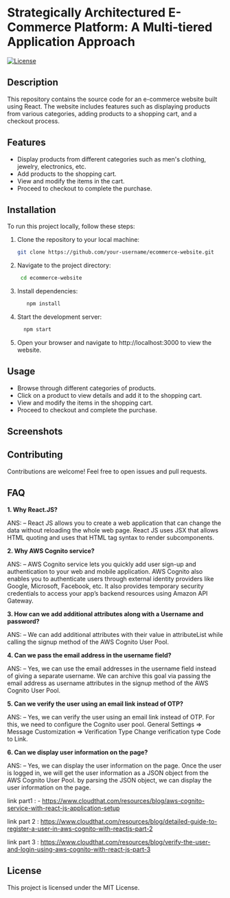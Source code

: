 # Strategically Architectured E-Commerce Platform: A Multi-tiered Application Approach

[![License](https://img.shields.io/badge/License-MIT-blue.svg)](https://opensource.org/licenses/MIT)

## Description

This repository contains the source code for an e-commerce website built using React. The website includes features such as displaying products from various categories, adding products to a shopping cart, and a checkout process.

## Features

- Display products from different categories such as men's clothing, jewelry, electronics, etc.
- Add products to the shopping cart.
- View and modify the items in the cart.
- Proceed to checkout to complete the purchase.

## Installation

To run this project locally, follow these steps:

1. Clone the repository to your local machine:

   ```bash
   git clone https://github.com/your-username/ecommerce-website.git
   ```
2. Navigate to the project directory:
   ```bash
    cd ecommerce-website
   ```
3. Install dependencies:
   ```bash
      npm install
   ```
   
4. Start the development server:
    ```bash
      npm start
    ```
    
5. Open your browser and navigate to http://localhost:3000 to view the website.

## Usage
- Browse through different categories of products.
- Click on a product to view details and add it to the shopping cart.
- View and modify the items in the shopping cart.
- Proceed to checkout and complete the purchase.

## Screenshots


## Contributing
Contributions are welcome! Feel free to open issues and pull requests.


## FAQ
**1. Why React.JS?**

ANS: – React JS allows you to create a web application that can change the data without reloading the whole web page. React JS uses JSX that allows HTML quoting and uses that HTML tag syntax to render subcomponents.

**2. Why AWS Cognito service?**

ANS: – AWS Cognito service lets you quickly add user sign-up and authentication to your web and mobile application. AWS Cognito also enables you to authenticate users through external identity providers like Google, Microsoft, Facebook, etc. It also provides temporary security credentials to access your app’s backend resources using Amazon API Gateway.

**3. How can we add additional attributes along with a Username and password?**

ANS: – We can add additional attributes with their value in attributeList while calling the signup method of the AWS Cognito User Pool.

**4. Can we pass the email address in the username field?**

ANS: – Yes, we can use the email addresses in the username field instead of giving a separate username. We can archive this goal via passing the email address as username attributes in the signup method of the AWS Cognito User Pool.

**5. Can we verify the user using an email link instead of OTP?**

ANS: – Yes, we can verify the user using an email link instead of OTP. For this, we need to configure the Cognito user pool. General Settings => Message Customization => Verification Type Change verification type Code to Link.

**6. Can we display user information on the page?**

ANS: – Yes, we can display the user information on the page. Once the user is logged in, we will get the user information as a JSON object from the AWS Cognito User Pool. by parsing the JSON object, we can display the user information on the page.

link part1 :  - https://www.cloudthat.com/resources/blog/aws-cognito-service-with-react-js-application-setup

link part 2 : https://www.cloudthat.com/resources/blog/detailed-guide-to-register-a-user-in-aws-cognito-with-reactjs-part-2

link part 3 : https://www.cloudthat.com/resources/blog/verify-the-user-and-login-using-aws-cognito-with-react-js-part-3 

## License
This project is licensed under the MIT License.   
